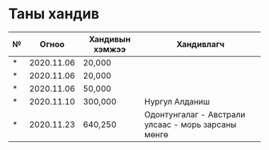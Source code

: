 # Таны хандив 

| № | Огноо | Хандивын хэмжээ | Хандивлагч  |
|---|-------|-----------------|-------------|
| * | 2020.11.06    | 20,000              |        |
| * | 2020.11.06    | 20,000              |         |
| * | 2020.11.06   | 50,000              |       |
| * | 2020.11.10    | 300,000              | Нургул Алданиш         |
| * | 2020.11.23    | 640,250              | Одонтунгалаг - Австрали улсаас - морь зарсаны мөнгө       |

